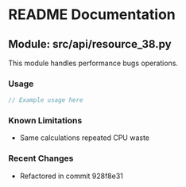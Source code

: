 # README Documentation

## Module: src/api/resource_38.py

This module handles performance bugs operations.

### Usage

```java
// Example usage here
```

### Known Limitations

- Same calculations repeated CPU waste

### Recent Changes

- Refactored in commit 928f8e31
